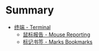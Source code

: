 # Summary

* [终端 - Terminal](/content/terminal/index.md)
	* [鼠标报告 - Mouse Reporting](/content/terminal/mouse-reporting/index.md)
	* [标记书签 - Marks Bookmarks](/content/terminal/marks-bookmarks/index.md)
